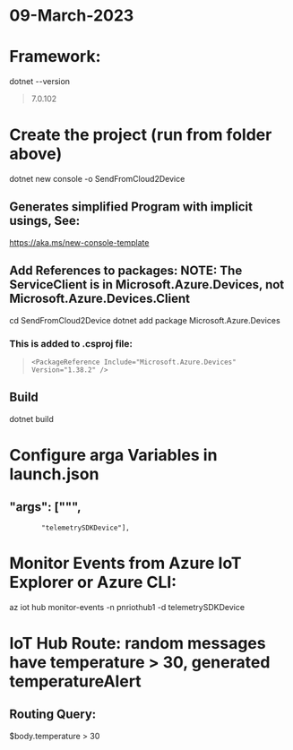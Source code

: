 # 09-March-2023

# Framework: 
dotnet --version
>7.0.102

# Create the project (run from folder above)
dotnet new console -o SendFromCloud2Device

## Generates simplified Program with implicit usings, See:
https://aka.ms/new-console-template

## Add References to packages: NOTE: The ServiceClient is in Microsoft.Azure.Devices, not Microsoft.Azure.Devices.Client
cd SendFromCloud2Device
dotnet add package Microsoft.Azure.Devices


### This is added to .csproj file:    
>     <PackageReference Include="Microsoft.Azure.Devices" Version="1.38.2" />

## Build
dotnet build

# Configure arga Variables in launch.json
##    "args": [""<iot hub connection string>",
            "telemetrySDKDevice"],

# Monitor Events from Azure IoT Explorer or Azure CLI:
az iot hub monitor-events -n pnriothub1 -d telemetrySDKDevice

# IoT Hub Route: random messages have temperature > 30, generated temperatureAlert
## Routing Query: 
$body.temperature > 30


